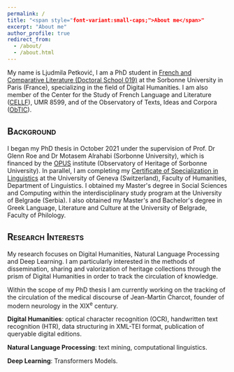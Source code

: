 ```yaml
---
permalink: /
title: "<span style="font-variant:small-caps;">About me</span>"
excerpt: "About me"
author_profile: true
redirect_from: 
  - /about/
  - /about.html
---
```


My name is Ljudmila Petković, I am a PhD student in [French and Comparative Literature (Doctoral School 019)](https://www.sorbonne-universite.fr/node/2040) at the Sorbonne University in Paris (France), specializing in the field of Digital Humanities. I am also member of the Center for the Study of French Language and Literature ([CELLF](https://cellf.cnrs.fr/)), <span style="font-variant:small-caps;">UMR 8599</span>, and of the Observatory of Texts, Ideas and Corpora ([ObTIC](https://obtic.sorbonne-universite.fr/)). 

## <span style="font-variant:small-caps;">Background</span>

I began my PhD thesis in October 2021 under the supervision of Prof. Dr Glenn Roe and Dr Motasem Alrahabi (Sorbonne University), which is financed by the [OPUS](https://institut-opus.sorbonne-universite.fr/) institute (Observatory of Heritage of Sorbonne University). In parallel, I am completing my [Certificate of Specialization in Linguistics](https://www.unige.ch/lettres/linguistique/program/postgrade/) at the University of Geneva (Switzerland), Faculty of Humanities, Department of Linguistics. I obtained my Master's degree in Social Sciences and Computing within the interdisciplinary study program at the University of Belgrade (Serbia). I also obtained my Master's and Bachelor's degree in Greek Language, Literature and Culture at the University of Belgrade, Faculty of Philology.

## <span style="font-variant:small-caps;">Research Interests</span>

My research focuses on Digital Humanities, Natural Language Processing and Deep Learning. I am particularly interested in the methods of dissemination, sharing and valorization of heritage collections through the prism of Digital Humanities in order to track the circulation of knowledge.

Within the scope of my PhD thesis I am currently working on the tracking of the circulation of the medical discourse of Jean-Martin Charcot, founder of modern neurology in the XIX<sup>e</sup> century.

**Digital Humanities**: optical character recognition (OCR), handwritten text recognition (HTR),
data structuring in XML-TEI format, publication of queryable digital editions.

**Natural Language Processing**: text mining, computational linguistics.

**Deep Learning**: Transformers Models.

